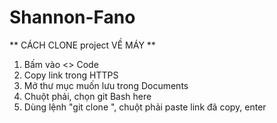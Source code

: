 # Shannon-Fano

** CÁCH CLONE project VỀ MÁY **
1. Bấm vào <> Code
2. Copy link trong HTTPS
3. Mở thư mục muốn lưu trong Documents
4. Chuột phải, chọn git Bash here
5. Dùng lệnh "git clone ", chuột phải paste link đã copy, enter


